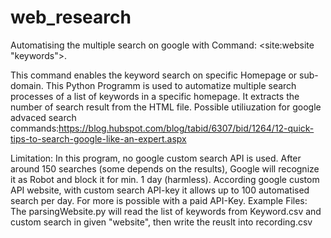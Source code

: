# web_research
Automatising the multiple search on google with Command: <site:website "keywords">. 

This command enables the keyword search on specific Homepage or sub-domain. This Python Programm is used to automatize multiple search processes of a list of keywords in a specific homepage. It extracts the number of search result from the HTML file. 
Possible utiliuzation for google advaced search commands:https://blog.hubspot.com/blog/tabid/6307/bid/1264/12-quick-tips-to-search-google-like-an-expert.aspx

Limitation: In this program, no google custom search API is used. After around 150 searches (some depends on the results), Google will recognize it as Robot and block it for min. 1 day (harmless). According google custom API website, with custom search API-key it allows up to 100 automatised search per day. For more is possible with a paid API-Key. 
Example Files: The parsingWebsite.py will read the list of keywords from Keyword.csv and custom search in given "website", then write the reuslt into recording.csv
